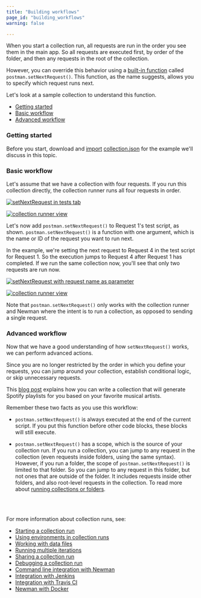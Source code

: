 ```yaml
---
title: "Building workflows"
page_id: "building_workflows"
warning: false

---
```


When you start a collection run, all requests are run in the order you see them in the main app. So all requests are executed first, by order of the folder, and then any requests in the root of the collection. 

However, you can override this behavior using a [built-in function](/docs/postman/scripts/branching_and_looping) called `postman.setNextRequest()`. This function, as the name suggests, allows you to specify which request runs next. 

Let's look at a sample collection to understand this function.

* [Getting started](#getting-started)
* [Basic workflow](#basic-workflow)
* [Advanced workflow](#advanced-workflow)

### Getting started

Before you start, download and [import](/docs/postman/collections/data_formats) [collection.json](https://s3.amazonaws.com/postman-static-getpostman-com/postman-docs/58793802.json) for the example we'll discuss in this topic.

### Basic workflow

Let's assume that we have a collection with four requests. If you run this collection directly, the collection runner runs all four requests in order.

[![setNextRequest in tests tab](https://s3.amazonaws.com/postman-static-getpostman-com/postman-docs/setNextRequest.png)](https://s3.amazonaws.com/postman-static-getpostman-com/postman-docs/setNextRequest.png)

[![collection runner view](https://s3.amazonaws.com/postman-static-getpostman-com/postman-docs/58793861.png)](https://s3.amazonaws.com/postman-static-getpostman-com/postman-docs/58793861.png)

Let's now add `postman.setNextRequest()` to Request 1's test script, as shown. `postman.setNextRequest()` is a function with one argument, which is the name or ID of the request you want to run next. 

In the example, we're setting the next request to Request 4 in the test script for Request 1. So the execution jumps to Request 4 after Request 1 has completed. If we run the same collection now, you'll see that only two requests are run now.

[![setNextRequest with request name as parameter](https://s3.amazonaws.com/postman-static-getpostman-com/postman-docs/WS-building-workflows1.png)](https://s3.amazonaws.com/postman-static-getpostman-com/postman-docs/WS-building-workflows1.png)

[![collection runner view](https://s3.amazonaws.com/postman-static-getpostman-com/postman-docs/58793875.png)](https://s3.amazonaws.com/postman-static-getpostman-com/postman-docs/58793875.png)

Note that `postman.setNextRequest()` only works with the collection runner and Newman where the intent is to run a collection, as opposed to sending a single request.

### Advanced workflow

Now that we have a good understanding of how `setNextRequest()` works, we can perform advanced actions. 

Since you are no longer restricted by the order in which you define your requests, you can jump around your collection, establish conditional logic, or skip unnecessary requests. 

This [blog post](http://blog.getpostman.com/2016/11/09/generate-spotify-playlists-using-a-postman-collection/) explains how you can write a collection that will generate Spotify playlists for you based on your favorite musical artists.

Remember these two facts as you use this workflow:

   *   `postman.setNextRequest()` is always executed at the end of the current script. If you put this function before other code blocks, these blocks will still execute.
   
   *   `postman.setNextRequest()` has a scope, which is the source of your collection run. If you run a collection, you can jump to any request in the collection (even requests inside folders, using the same syntax). However, if you run a folder, the scope of `postman.setNextRequest()` is limited to that folder. So you can jump to any request in this folder, but not ones that are outside of the folder. It includes requests inside other folders, and also root-level requests in the collection. To read more about [running collections or folders](/docs/postman/collection_runs/starting_a_collection_run).
  
  <br>
  <br>
  
  For more information about collection runs, see:
   
* [Starting a collection run](/docs/postman/collection_runs/starting_a_collection_run)
* [Using environments in collection runs](/docs/postman/collection_runs/using_environments_in_collection_runs) 
* [Working with data files](/docs/postman/collection_runs/working_with_data_files)
* [Running multiple iterations](/docs/postman/collection_runs/running_multiple_iterations)
* [Sharing a collection run](/docs/postman/collection_runs/sharing_a_collection_run)
* [Debugging a collection run](/docs/postman/collection_runs/debugging_a_collection_run)
* [Command line integration with Newman](/docs/postman/collection_runs/command_line_integration_with_newman)
* [Integration with Jenkins](/docs/postman/collection_runs/integration_with_jenkins)
* [Integration with Travis CI](/docs/postman/collection_runs/integration_with_travis)
* [Newman with Docker](/docs/postman/collection_runs/newman_with_docker)
   
